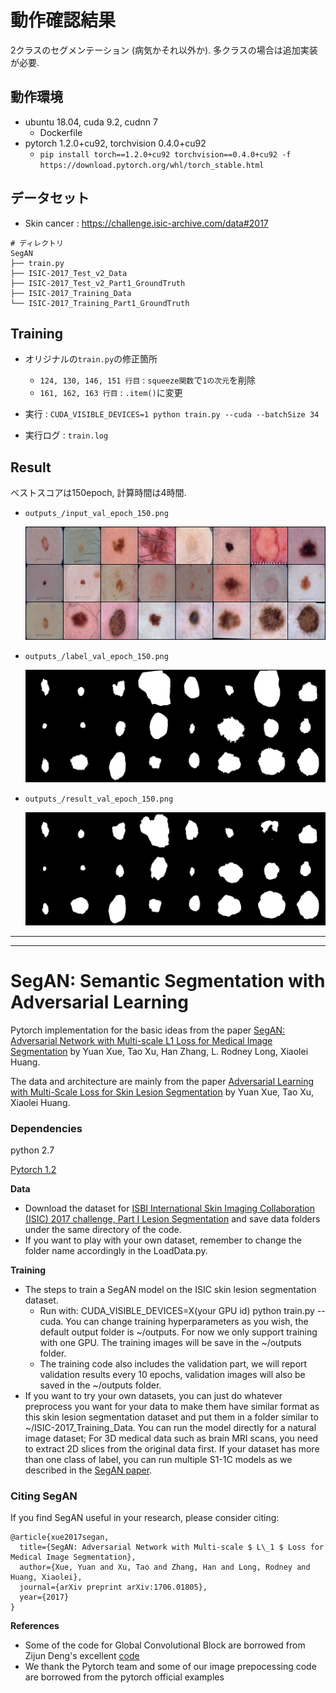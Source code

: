 # 動作確認結果

2クラスのセグメンテーション (病気かそれ以外か). 多クラスの場合は追加実装が必要.

## 動作環境

- ubuntu 18.04, cuda 9.2, cudnn 7
  - Dockerfile
- pytorch 1.2.0+cu92, torchvision 0.4.0+cu92
  - `pip install torch==1.2.0+cu92 torchvision==0.4.0+cu92 -f https://download.pytorch.org/whl/torch_stable.html`

## データセット

- Skin cancer : https://challenge.isic-archive.com/data#2017

```
# ディレクトリ
SegAN
├── train.py
├── ISIC-2017_Test_v2_Data
├── ISIC-2017_Test_v2_Part1_GroundTruth
├── ISIC-2017_Training_Data
└── ISIC-2017_Training_Part1_GroundTruth
```

## Training

- オリジナルの`train.py`の修正箇所
  - `124, 130, 146, 151 行目` : `squeeze関数`で`1の次元`を削除
  - `161, 162, 163 行目` : `.item()`に変更

- 実行 : `CUDA_VISIBLE_DEVICES=1 python train.py --cuda --batchSize 34`

- 実行ログ : `train.log`

## Result

ベストスコアは150epoch, 計算時間は4時間.

- `outputs_/input_val_epoch_150.png`

  ![input](outputs_/input_val_epoch_150.png)

- `outputs_/label_val_epoch_150.png`

  ![input](outputs_/label_val_epoch_150.png)

- `outputs_/result_val_epoch_150.png`

  ![input](outputs_/result_val_epoch_150.png)

---
---

# SegAN: Semantic Segmentation with Adversarial Learning

Pytorch implementation for the basic ideas from the paper [SegAN: Adversarial Network with Multi-scale L1 Loss for Medical Image Segmentation](https://arxiv.org/pdf/1706.01805.pdf) by Yuan Xue, Tao Xu, Han Zhang, L. Rodney Long, Xiaolei Huang.

The data and architecture are mainly from the paper [Adversarial Learning with Multi-Scale Loss for Skin Lesion Segmentation](http://www.cse.lehigh.edu/~huang/ISBI_Paper2018.pdf) by Yuan Xue, Tao Xu, Xiaolei Huang.


### Dependencies
python 2.7

[Pytorch 1.2](http://pytorch.org/)



**Data**

- Download the dataset for [ISBI International Skin Imaging Collaboration (ISIC) 2017 challenge, Part I Lesion Segmentation](https://challenge.kitware.com/#challenge/n/ISIC_2017%3A_Skin_Lesion_Analysis_Towards_Melanoma_Detection) and save data folders under the same directory of the code.
- If you want to play with your own dataset, remember to change the folder name accordingly in the LoadData.py.



**Training**
- The steps to train a SegAN model on the ISIC skin lesion segmentation dataset.
  - Run with: CUDA_VISIBLE_DEVICES=X(your GPU id) python train.py --cuda.
  	You can change training hyperparameters as you wish, the default output folder is ~/outputs.
  	For now we only support training with one GPU.
  	The training images will be save in the ~/outputs folder.
  - The training code also includes the validation part, we will report validation results every 10 epochs, validation images will also be saved in the ~/outputs folder.
- If you want to try your own datasets, you can just do whatever preprocess you want for your data to make them have similar format as this skin lesion segmentation dataset and put them in a folder similar to ~/ISIC-2017_Training_Data. You can run the model directly for a natural image dataset; For 3D medical data such as brain MRI scans, you need to extract 2D slices from the original data first. If your dataset has more than one class of label, you can run multiple S1-1C models as we described in the [SegAN paper](https://arxiv.org/pdf/1706.01805.pdf).



### Citing SegAN
If you find SegAN useful in your research, please consider citing:

```
@article{xue2017segan,
  title={SegAN: Adversarial Network with Multi-scale $ L\_1 $ Loss for Medical Image Segmentation},
  author={Xue, Yuan and Xu, Tao and Zhang, Han and Long, Rodney and Huang, Xiaolei},
  journal={arXiv preprint arXiv:1706.01805},
  year={2017}
}
```


**References**

- Some of the code for Global Convolutional Block are borrowed from Zijun Deng's excellent [code](https://github.com/ZijunDeng/pytorch-semantic-segmentation)
- We thank the Pytorch team and some of our image prepocessing code are borrowed from the pytorch official examples
